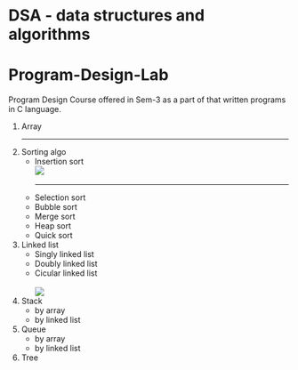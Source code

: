 # DSA - data structures and algorithms
# Program-Design-Lab
Program Design Course offered in Sem-3 as a part of that written programs in C language.
<ol>
  <li>Array</li>
  <hr/>
  <li>Sorting algo
  <ul>
    <li>Insertion sort
    <br>
      <img src="https://i.pinimg.com/originals/92/b0/34/92b034385c440e08bc8551c97df0a2e3.gif"/>
    </li>
    <hr/>
    <li>Selection sort</li>
    <li>Bubble sort</li>
    <li>Merge sort</li>
    <li>Heap sort</li>
    <li>Quick sort</li>
  </ul>
  </li>
  <li>Linked list
    <ul>
      <li>Singly linked list<br/>
<!--       <img src="https://th.bing.com/th/id/OIP.w_n17eed8QB-NDEW7oI6lgAAAA?rs=1&pid=ImgDetMain" height=500px> -->
      </li>
<!--       <br/> -->
      <li>Doubly linked list
<!--        <img src="https://holycoders.com/content/images/wordpress/2020/04/Doubly-Linked-List-data-structure.png"> -->
      </li>
      <li>Cicular linked list</li>
      <br/>
      <img src="https://i1.faceprep.in/Companies-1/types-of-linked-list.png"/>
    </ul>
  </li>
  <li>Stack
  <ul>
    <li>by array</li>
    <li>by linked list</li>
  </ul>
  </li>
  <li>Queue
  <ul>
    <li>by array</li>
    <li>by linked list</li>
  </ul>
  </li>
  <li>Tree</li>
</ol>
